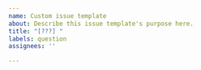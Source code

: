 ```yaml
---
name: Custom issue template
about: Describe this issue template's purpose here.
title: "[???] "
labels: question
assignees: ''

---
```



